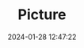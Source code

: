 ---
weight: 1
images:
- /images/edited/287.jpeg
title: Picture
date: 2024-01-28 12:47:22
tags: [luminarneo,work,ilce7m3]
---